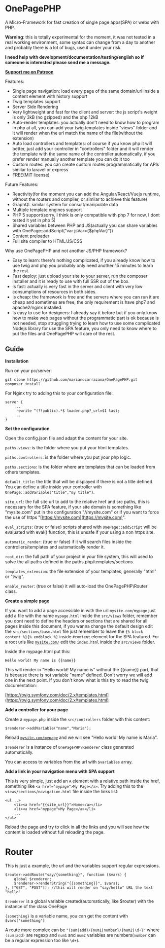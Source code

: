 # OnePagePHP

A Micro-Framework for fast creation of single page apps(SPA) or webs with PHP.

**Warning**: this is totally experimental for the moment, it was not tested in a real working environment, some syntax can change from a day to another and probably there is a lot of bugs, use it under your risk.

**I need help with development/documentation/testing/english so if someone is interested please send me a message.**

**[Support me on Patreon](https://www.patreon.com/marianofromlaruta)**

Features:

* Single page navigation: load every page of the same domain/url inside a content element with history support
* Twig templates support
* Server Side Rendering
* Very lightweight and fast for the client and server: the js script's weight is only 3kB (no gzipped) and the php 12kB
* Auto-render templates: you actually don't need to know how to program in php at all, you can add your twig templates inside "views" folder and it will render when the url match the name of the file(without the extension)
* Auto load controllers and templates: of course if you know php it will better, just add your controller in "controllers" folder and it will render the template with the same name of the controller automatically, if you prefer render manually another template you can do it too
* Custom routes: you can create custom routes programmatically for APIs similar to laravel or express
* FREE(MIT license)

Future Features:

* Reactivity(for the moment you can add the Angular/React/Vuejs runtime, without the routers and compiler, or similar to achieve this feature)
* GraphQL similar system for consult/manipulate data
* Multiple template engines support
* PHP 5 support(sorry, I think is only compatible with php 7 for now, I dont tested it yet in php 5)
* Shared variables between PHP and JS(actually you can share variables with OnePage::addScript("var jsVar={$phpVar}"))
* Content preloader
* Full site compiler to HTML/JS/CSS

Why use OnePagePHP and not another JS/PHP framework?

* Easy to learn: there's nothing complicated, if you already know how to use twig and php you probably only need another 15 minutes to learn the rest.
* Fast deploy: just upload your site to your server, run the composer installer and it is ready to use with full SSR out of the box.
* Is fast: actually is very fast in the server and client with very low consumptions of resources in both sides.
* Is cheap: the framework is free and the servers where you can run it are cheap and sometimes are free, the only requirement is have php7 and apache2/nginx installed.
* Is easy to use for designers: I already say it before but if you only know how to make web pages without the programmatic part is ok because is not needed, stop struggling trying to learn how to use some complicated Nodejs library for use the SPA feature, you only need to know where to put the files and OnePagePHP will care of the rest.

## Guide

**Installation**

Run on your pc/server:

    git clone https://github.com/marianocarrazana/OnePagePHP.git
    composer install

For Nginx try to adding this to your configuration file:

    server {
        ...
         rewrite ^(?!public).*$ loader.php?_url=$1 last;
        ...
    }

**Set the configuration**

Open the config.json file and adapt the content for your site.

`paths.views`: is the folder where you put your html templates.

`paths.controllers`: is the folder where you put your php logic.

`paths.sections`: is the folder where are templates that can be loaded from others templates.

`default_title`: the title that will be displayed if there is not a title defined. You can define a title inside your controller with `OnePage::addVariable("title","my title")`.

`site_url`: the full site url to add to the relative href and src paths, this is necessary for the SPA feature, if your site domain is something like "mysite.com" put in the configuration "//mysite.com" or if you want to force the use of https "[https://mysite.com](https://mysite.com)".

`eval_scripts`: (true or false) scripts shared with `OnePage::addScript` will be evaluated with eval() function, this is unsafe if your using a non https site.

`automatic_render`: (true or false) if it will search files inside the controllers/templates and automatically render it.

`root_dir`: the full path of your project in your file system, this will used to solve the all paths defined in the paths.php/templates/sections.

`templates_extension`: the file extension of your templates, generally "html" or "twig".

`enable_router`: (true or false) it will auto-load the OnePagePHP\Router class.

**Create a simple page**

If you want to add a page accessible in with the url `mysite.com/mypage` just add a file with the name `mypage.html` inside the `src/views` folder, remember you dont need to define the headers or sections that are shared for all pages inside this document, if you wanna change the default design edit the `src/sections/base.html` file just remember to leave the `{% block content %}{% endblock %}` inside `#content` element for the SPA featured. For a root urls like [`mysite.com/`](https://mysite.com/) edit the `index.html` inside the `src/views` folder.

Inside the mypage.html put this:

    Hello world! My name is {{name}}

This will render in "Hello world! My name is" without the  {{name}} part, that is because there is not variable "name" defined. Don't worry we will add one in the next point. If you don't know what is this try to read the twig documentation:

[https://twig.symfony.com/doc/2.x/templates.html](https://twig.symfony.com/doc/2.x/templates.html)

**Add a controller for your page**

Create a `mypage.php` inside the `src/controllers` folder with this content:

    $renderer->addVariable("name","Maria");

Reload [`mysite.com/mypage`](https://mysite.com/mypage) and we will see "Hello world! My name is Maria".

`$renderer` is a instance of `OnePagePHP\Renderer` class generated automatically.

You can access to variables from the url with `$variables` array.

**Add a link in your navigation menu with SPA support**

This is very simple, just add an `A` element with a relative path inside the href, something like `<a href="mypage">My Page</a>`. Try adding this to the `views/sections/navigation.html` file inside the links list:

    <ul ..>
        <li><a href="{{site_url}}">Home</a></li>
        <li><a href="mypage">My Page</a></li>
        ...
    </ul>

Reload the page and try to click in all the links and you will see how the content is loaded without full reloading the page.

# Router

This is just a example, the url and the variables support regular expressions.

    $router->addRoute("say/{something}", function ($vars) {
        global $renderer;
        $renderer->renderString("{{something}}", $vars);
    }, ["GET", "POST"]); //this will render on "say/hello" URL the text "hello"

`$renderer` is a global variable created(automatically, like $router) with the instance of the class OnePage

`{something}` is a variable name, you  can get the content with `$vars['something']`

A route more complex can be `"(sum|add)/{num1|number}/{num2|\d+}"` where `(sum|add)` are regexp and `num1` and `num2` variables are numbers(`number` can be a regular expression too like `\d+`).

